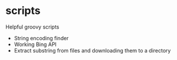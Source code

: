 # scripts
Helpful groovy scripts

- String encoding finder
- Working Bing API
- Extract substring from files and downloading them to a directory 
